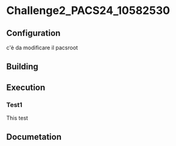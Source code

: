 # Challenge2_PACS24_10582530
## Configuration
c'è da modificare il pacsroot
## Building

## Execution
### Test1
This test
## Documetation